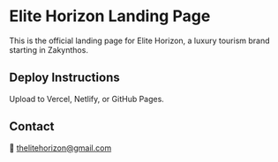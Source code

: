 # Elite Horizon Landing Page

This is the official landing page for Elite Horizon, a luxury tourism brand starting in Zakynthos.

## Deploy Instructions
Upload to Vercel, Netlify, or GitHub Pages.

## Contact
📧 thelitehorizon@gmail.com
